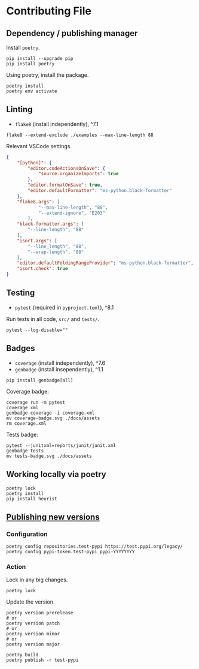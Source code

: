 # Contributing File

## Dependency / publishing manager

Install `poetry`.

```shell
pip install --upgrade pip
pip install poetry
```

Using poetry, install the package.

```shell
poetry install
poetry env activate
```

## Linting

- `flake8` (install independently), ^7.1

```shell
flake8 --extend-exclude ./examples --max-line-length 88
```

Relevant VSCode settings.

```json
{
    "[python]": {
        "editor.codeActionsOnSave": {
            "source.organizeImports": true
        },
        "editor.formatOnSave": true,
        "editor.defaultFormatter": "ms-python.black-formatter"
    },
    "flake8.args": [
            "--max-line-length", "88",
            "--extend-ignore", "E203"
        ],
    "black-formatter.args": [
        "--line-length", "88"
    ],
    "isort.args": [
        "--line_length", "88",
        "--wrap-length", "88"
    ],
    "editor.defaultFoldingRangeProvider": "ms-python.black-formatter",
    "isort.check": true
}
```

## Testing

- `pytest` (required in `pyproject.toml`), ^8.1

Run tests in all code, `src/` and `tests/`.

```shell
pytest --log-disable=""
```

## Badges

- `coverage` (install independently), ^7.6
- `genbadge` (install insependently), ^1.1

```shell
pip install genbadge[all]
```

Coverage badge:

```shell
coverage run -m pytest
coverage xml
genbadge coverage -i coverage.xml
mv coverage-badge.svg ./docs/assets
rm coverage.xml
```

Tests badge:

```shell
pytest --junitxml=reports/junit/junit.xml
genbadge tests
mv tests-badge.svg ./docs/assets
```

## Working locally via poetry

```shell
poetry lock
poetry install
pip install heurist
```

## [Publishing new versions](https://hermann-web.github.io/blog/blog/2024/03/16/publishing-your-python-project-with-poetry/#configuring-poetry-one-time-setup)

### Configuration

```shell
poetry config repositories.test-pypi https://test.pypi.org/legacy/
poetry config pypi-token.test-pypi pypi-YYYYYYYY
```

### Action

Lock in any big changes.

```shell
poetry lock
```

Update the version.

```shell
poetry version prerelease
# or
poetry version patch
# or
poetry version minor
# or
poetry version major
```

```shell
poetry build
poetry publish -r test-pypi
```
